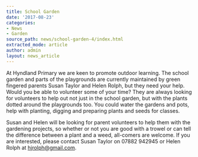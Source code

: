 ```yaml
---
title: School Garden
date: '2017-08-23'
categories:
- News
- Garden
source_path: news/school-garden-4/index.html
extracted_mode: article
author: admin
layout: news_article
---
```

At Hyndland Primary we are keen to promote outdoor learning. The school garden and parts of the playgrounds are currently maintained by green fingered parents Susan Taylor and Helen Rolph, but they need your help. Would you be able to volunteer some of your time? They are always looking for volunteers to help out not just in the school garden, but with the plants dotted around the playgrounds too. You could water the gardens and pots, help with planting, digging and preparing plants and seeds for classes.

Susan and Helen will be looking for parent volunteers to help them with the gardening projects, so whether or not you are good with a trowel or can tell the difference between a plant and a weed, all-comers are welcome. If you are interested, please contact Susan Taylor on 07882 942945 or Helen Rolph at [hjrolph@gmail.com](mailto:hjrolph@gmail.com).
